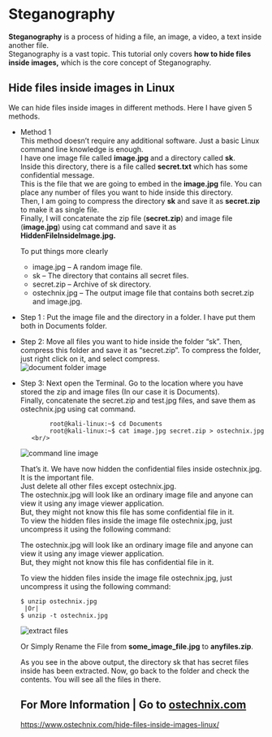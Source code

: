 # Steganography
<b>Steganography</b> is a process of hiding a file, an image, a video, a text inside another file. <br/>
Steganography is a vast topic. This tutorial only covers <b>how to hide files inside images,</b> which is the core concept of Steganography. <br/>

## Hide files inside images in Linux
We can hide files inside images in different methods. Here I have given 5 methods. <br/>
* Method 1 <br/>
  This method doesn’t require any additional software. Just a basic Linux command line knowledge is enough.<br/>
  I have one image file called <b>image.jpg</b> and a directory called <b>sk</b>. <br/>
  Inside this directory, there is a file called <b>secret.txt</b> which has some confidential message. <br/>
  This is the file that we are going to embed in the <b>image.jpg</b> file. You can place any number of files you want to hide inside this directory. <br/>
  Then, I am going to compress the directory <b>sk</b> and save it as <b>secret.zip</b> to make it as single file. <br/>
  Finally, I will concatenate the zip file (<b>secret.zip</b>) and image file (<b>image.jpg</b>) using cat command and save it as <b>HiddenFileInsideImage.jpg.</b>
  
  To put things more clearly
  
  * image.jpg – A random image file.
  * sk – The directory that contains all secret files.
  * secret.zip – Archive of sk directory.
  * ostechnix.jpg – The output image file that contains both secret.zip and image.jpg.
      
* Step 1 : Put the image file and the directory in a folder. I have put them both in Documents folder.
* Step 2: Move all files you want to hide inside the folder “sk”. 
              Then, compress this folder and save it as “secret.zip”. 
              To compress the folder, just right click on it, and select compress. <br/>
  ![document folder image](https://www.ostechnix.com/wp-content/uploads/2019/08/Compress-secret-files-1.png)
* Step 3: Next open the Terminal. Go to the location where you have stored the zip and image files (In our case it is Documents). <br/>
              Finally, concatenate the secret.zip and test.jpg files, and save them as ostechnix.jpg using cat command. <br/>
              
              root@kali-linux:~$ cd Documents
              root@kali-linux:~$ cat image.jpg secret.zip > ostechnix.jpg
         <br/>
   ![command line image](https://www.ostechnix.com/wp-content/uploads/2016/08/Concatenate-files.png)
   
     That’s it. We have now hidden the confidential files inside ostechnix.jpg. It is the important file.  <br/>
     Just delete all other files except ostechnix.jpg. <br/>
     The ostechnix.jpg will look like an ordinary image file and anyone can view it using any image viewer application. <br/>
     But, they might not know this file has some confidential file in it. <br/>
     To view the hidden files inside the image file ostechnix.jpg, just uncompress it using the following command: <br/>
       
     The ostechnix.jpg will look like an ordinary image file and anyone can view it using any image viewer application. <br/> 
     But, they might not know this file has confidential file in it. <br/> 

     To view the hidden files inside the image file ostechnix.jpg, just uncompress it using the following command: <br/> 
                
      $ unzip ostechnix.jpg
       |Or|
      $ unzip -t ostechnix.jpg
      
     ![extract files](https://www.ostechnix.com/wp-content/uploads/2016/08/Unzip-image-file.png)
     
     Or Simply Rename the File from <b>some_image_file.jpg</b> to <b>anyfiles.zip</b>.
     
     As you see in the above output, the directory sk that has secret files inside has been extracted. Now, go back to the folder and check the contents. 
     You will see all the files in there.
      
   ## For More Information | Go to <a href="https://www.ostechnix.com/">ostechnix.com</a>
   https://www.ostechnix.com/hide-files-inside-images-linux/

